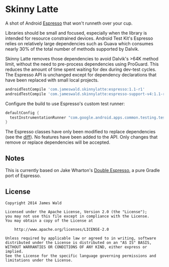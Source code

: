 Skinny Latte
============

A shot of Android [Espresso][espresso] that won't runneth over your cup.

Libraries should be small and focused, especially when the library is intended for resource
constrained devices. Android Test Kit's Espresso relies on relatively large dependencies such as
Guava which consumes nearly 30% of the total number of methods supported by Dalvik.

Skinny Latte removes those dependencies to avoid Dalvik's >64K method limit, without the need to
pre-process dependencies using ProGuard. This reduces the amount of time spent waiting for dex
during dev-test cycles.  The Espresso API is unchanged except for dependency declarations that have
been replaced with small local projects.

```groovy
androidTestCompile 'com.jameswald.skinnylatte:espresso:1.1-r1'
androidTestCompile 'com.jameswald.skinnylatte:espresso-support-v4:1.1-r1'
```

Configure the build to use Espresso's custom test runner:
```groovy
defaultConfig {
  testInstrumentationRunner "com.google.android.apps.common.testing.testrunner.GoogleInstrumentationTestRunner"
}
```

The Espresso classes have only been modified to replace dependencies (see the [diff][diff]). No
features have been added to the API. Only changes that remove or replace dependencies will be
accepted.

Notes
-----

This is currently based on Jake Wharton's [Double Espresso][double-espresso], a pure Gradle port of
Espresso.

License
-------

    Copyright 2014 James Wald

    Licensed under the Apache License, Version 2.0 (the "License");
    you may not use this file except in compliance with the License.
    You may obtain a copy of the License at

        http://www.apache.org/licenses/LICENSE-2.0

    Unless required by applicable law or agreed to in writing, software
    distributed under the License is distributed on an "AS IS" BASIS,
    WITHOUT WARRANTIES OR CONDITIONS OF ANY KIND, either express or implied.
    See the License for the specific language governing permissions and
    limitations under the License.


 [espresso]: https://code.google.com/p/android-test-kit/
 [double-espresso]: https://github.com/JakeWharton/double-espresso
 [diff]: https://github.com/jameswald/skinny-latte/compare/gradle...skinny
